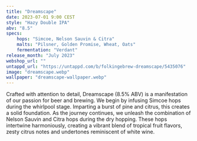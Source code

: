 ```yaml
---
title: "Dreamscape"
date: 2023-07-01 9:00 CEST
style: "Hazy Double IPA"
abv: "8.5"
specs:
    hops: "Simcoe, Nelson Sauvin & Citra"
    malts: "Pilsner, Golden Promise, Wheat, Oats"
    fermentation: "Verdant"
release_month: "July 2023"
webshop_url: ""
untappd_url: "https://untappd.com/b/folkingebrew-dreamscape/5435076"
image: "dreamscape.webp"
wallpaper: "dreamscape-wallpaper.webp"
---
```


Crafted with attention to detail, Dreamscape (8.5% ABV) is a manifestation of our passion for beer and brewing. We begin by infusing Simcoe hops during the whirlpool stage. Imparting a burst of pine and citrus, this creates a solid foundation. As the journey continues, we unleash the combination of Nelson Sauvin and Citra hops during the dry hopping. These hops intertwine harmoniously, creating a vibrant blend of tropical fruit flavors, zesty citrus notes and undertones reminiscent of white wine.
